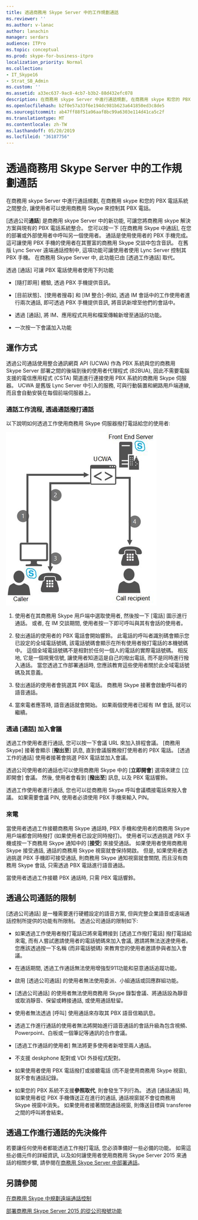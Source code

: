 ```yaml
---
title: 透過商務用 Skype Server 中的工作規劃通話
ms.reviewer: ''
ms.author: v-lanac
author: lanachin
manager: serdars
audience: ITPro
ms.topic: conceptual
ms.prod: skype-for-business-itpro
localization_priority: Normal
ms.collection:
- IT_Skype16
- Strat_SB_Admin
ms.custom: ''
ms.assetid: a33ec637-9ac8-4cb7-b3b2-88d432efc078
description: 在商務用 skype Server 中進行通話規劃, 在商務用 skype 和您的 PBX 電話系統之間整合, 讓使用者可以使用商務用 Skype 來控制其 PBX 電話。
ms.openlocfilehash: b2f0e57a33f6e194dc981b623a641850ed3c8de5
ms.sourcegitcommit: ab47ff88f51a96aaf8bc99a6303e114d41ca5c2f
ms.translationtype: MT
ms.contentlocale: zh-TW
ms.lasthandoff: 05/20/2019
ms.locfileid: "36187756"
---
```

# <a name="plan-for-call-via-work-in-skype-for-business-server"></a>透過商務用 Skype Server 中的工作規劃通話
 
在商務用 skype Server 中進行通話規劃, 在商務用 skype 和您的 PBX 電話系統之間整合, 讓使用者可以使用商務用 Skype 來控制其 PBX 電話。
  
 [透過公司**通話**] 是商務用 skype Server 中的新功能, 可讓您將商務用 skype 解決方案與現有的 PBX 電話系統整合。 您可以按一下 [在商務用 Skype 中通話], 在您的部署或外部使用者中呼叫另一個使用者。 通話是使用使用者的 PBX 手機完成。 這可讓使用 PBX 手機的使用者在其豐富的商務用 Skype 交談中包含音訊。 在舊版 Lync Server 遠端通話控制中, 這項功能可讓使用者使用 Lync Server 控制其 PBX 手機。 在商務用 Skype Server 中, 此功能已由 [透過工作通話] 取代。
  
透過 [通話] 可讓 PBX 電話使用者使用下列功能
  
- [隨打即用] 體驗, 透過 PBX 手機提供音訊。
    
- [目前狀態]、[使用者搜尋] 和 [IM 整合]-例如, 透過 IM 會話中的工作使用者進行兩次通話, 即可透過 PBX 手機提供音訊, 將音訊新增至他們的會話中。
    
- 透過 [通話], 將 IM、應用程式共用和檔案傳輸新增至通話的功能。
    
- 一次按一下會議加入功能
    
## <a name="how-it-works"></a>運作方式

透過公司通話使用整合通訊網頁 API (UCWA) 作為 PBX 系統與您的商務用 Skype Server 部署之間的後端到後的使用者代理程式 (B2BUA), 因此不需要電腦支援的電信應用程式 (CSTA) 閘道進行連接使用 PBX 系統的商務用 Skype 伺服器。 UCWA 是舊版 Lync Server 中引入的服務, 可與行動裝置和網路用戶端連線, 而且會自動安裝在每個前端伺服器上。
  
### <a name="call-workflow-for-a-call-via-work-call"></a>通話工作流程, 透過通話撥打通話

以下說明如何透過工作使用商務用 Skype 伺服器撥打電話給您的使用者:
  
![顯示通話期間透過通話的步驟;首先, 來電者會按一下撥號給商務用 Skype 用戶端中的某人;然後 UCWA 會響鈴來電者的電話。 當來電者挑選手機時, 會呼叫收件者](../../media/050e88ed-e18e-40c0-84d5-b17fe40c305a.jpg)
  
1. 使用者在其商務用 Skype 用戶端中選取使用者, 然後按一下 [電話] 圖示進行通話。 或者, 在 IM 交談期間, 使用者按一下即可呼叫與其有會話的使用者。
    
2. 發出通話的使用者的 PBX 電話會開始響鈴。 此電話的呼叫者識別碼會顯示您已設定的全域電話號碼, 該電話號碼會顯示在所有使用者撥打電話的本機號碼中。 這個全域電話號碼不是相對於任何一個人的電話的實際電話號碼。 相反地, 它是一個視覺信號, 讓使用者知道這是自己的撥出電話, 而不是同時進行撥入通話。 當您透過工作部署通話時, 您應該教育這些使用者關於此全域電話號碼及其意義。
    
3. 發出通話的使用者會挑選其 PBX 電話。 商務用 Skype 接著會啟動呼叫者的語音通話。 
    
4. 當來電者應答時, 語音通話就會開始。 如果兩個使用者已經有 IM 會話, 就可以繼續。
    
### <a name="joining-a-conference-with-call-via-work"></a>透過 [通話] 加入會議

透過工作使用者進行通話, 您可以按一下會議 URL 來加入排程會議。 [商務用 Skype] 接著會顯示 [**撥出至**] 訊息, 直到會議服務撥打使用者的 PBX 電話。 [透過工作的通話] 使用者接著會挑選 PBX 電話並加入會議。
  
透過公司使用者的通話也可以使用商務用 Skype 中的 [**立即開會**] 選項來建立 [立即開會] 會議。 然後, 使用者會看到 [**撥出至**] 訊息, 以及 PBX 電話響鈴。
  
透過工作使用者進行通話, 您也可以從商務用 Skype 呼叫會議橋接電話來撥入會議。 如果需要會議 PIN, 使用者必須使用 PBX 手機來輸入 PIN。
  
### <a name="incoming-calls"></a>來電

當使用者透過工作接聽商務用 Skype 通話時, PBX 手機和使用者的商務用 Skype 用戶端都會同時撥打 (如果使用者已設定同時撥打)。 使用者可以透過挑選 PBX 手機或按一下商務用 Skype 通知中的 [**接受**] 來接受通話。 如果使用者使用商務用 Skype 接受通話, 通話的商務用 Skype 視窗就會保持開啟。 但是, 如果使用者透過挑選 PBX 手機即可接受通話, 則商務用 Skype 通知視窗就會關閉, 而且沒有商務用 Skype 會話, 只需透過 PBX 電話進行語音通話。
  
當使用者透過工作接聽 PBX 通話時, 只需 PBX 電話響鈴。
  
## <a name="limitations-of-call-via-work"></a>透過公司通話的限制

[透過公司通話] 是一種需要進行硬體設定的語音方案, 但與完整企業語音或遠端通話控制所提供的功能有所限制。 透過公司通話的限制如下:
  
- 如果透過工作使用者撥打電話已將來電轉接到 [透過工作撥打電話] 撥打電話給來電, 而有人嘗試邀請使用者的電話號碼來加入會議, 邀請將無法送達使用者。 您應該透過按一下名稱 (而非電話號碼) 來教育您的使用者邀請參與者加入會議。 
    
- 在通話期間, 透過工作通話無法使用增強型911功能和惡意通話追蹤功能。
    
- 啟用 [透過公司通話] 的使用者無法使用委派、小組通話或回應群組功能。
    
- [透過公司通話] 的使用者無法使用商務用 Skype 錄製會議、將通話設為靜音或取消靜音、保留或轉接通話, 或使用通話駐留。
    
- 使用者無法透過 [呼叫] 使用通話來存取其 PBX 語音信箱訊息。
    
- 透過工作進行通話的使用者無法將開始進行語音通話的會話升級為包含視頻、Powerpoint、白板或一個筆記等通訊的合作會議。
    
- [透過工作通話的使用者] 無法將更多使用者新增至兩人通話。
    
- 不支援 deskphone 配對或 VDI 外掛程式配對。
    
- 如果使用者使用 PBX 電話撥打或接聽電話 (而不是使用商務用 Skype 視窗), 就不會有通話記錄。
    
- 如果您的 PBX 系統不支援**參照取代**, 則會發生下列行為。 透過 [通話通話] 時, 如果使用者從 PBX 手機傳送正在進行的通話, 通話視窗就不會從商務用 Skype 視窗中消失。 如果使用者接著關閉通話視窗, 則傳送目標與 transferee 之間的呼叫將會結束。 
    
## <a name="prerequisites-for-call-via-work"></a>透過工作進行通話的先決條件

若要讓任何使用者都能透過工作撥打電話, 您必須準備好一些必備的功能。 如需這些必備元件的詳細資訊, 以及如何讓使用者使用商務用 Skype Server 2015 來通話的相關步驟, 請參閱在[商務用 Skype Server 中部署通話](../../deploy/deploy-call-via-work.md)。 
  
## <a name="see-also"></a>另請參閱

[在商務用 Skype 中規劃遠端通話控制](remote-call-control.md)
  
[部署商務用 Skype Server 2015 的從公司撥號功能](../../deploy/deploy-call-via-work.md)

